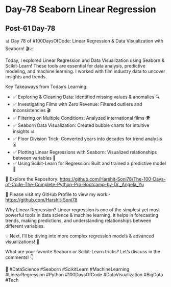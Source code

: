 # Day-78 Seaborn Linear Regression

## Post-61 Day-78

📊 Day 78 of #100DaysOfCode: Linear Regression & Data Visualization with Seaborn! 🎬📈

Today, I explored Linear Regression and Data Visualization using Seaborn & Scikit-Learn! These tools are essential for data analysis, predictive modeling, and machine learning. I worked with film industry data to uncover insights and trends.

Key Takeaways from Today’s Learning:

- ✅ Exploring & Cleaning Data: Identified missing values & anomalies 🔍
- ✅ Investigating Films with Zero Revenue: Filtered outliers and inconsistencies 🎬
- ✅ Filtering on Multiple Conditions: Analyzed international films 🌍
- ✅ Seaborn Data Visualization: Created bubble charts for intuitive insights 📊
- ✅ Floor Division Trick: Converted years into decades for trend analysis ⏳
- ✅ Plotting Linear Regressions with Seaborn: Visualized relationships between variables 🔄
- ✅ Using Scikit-Learn for Regression: Built and trained a predictive model 🤖

🔗 Explore the Repository: <https://github.com/Harshit-Soni78/The-100-Days-of-Code-The-Complete-Python-Pro-Bootcamp-by-Dr._Angela_Yu>

📂 Please visit my GitHub Profile to view my work:- <https://github.com/Harshit-Soni78>

Why Linear Regression?
Linear regression is one of the simplest yet most powerful tools in data science & machine learning. It helps in forecasting trends, making predictions, and understanding relationships between different variables.

💡 Next, I’ll be diving into more complex regression models & advanced visualizations! 🚀

What are your favorite Seaborn or Scikit-Learn tricks? Let’s discuss in the comments! 👇

🚀 #DataScience #Seaborn #ScikitLearn #MachineLearning #LinearRegression #Python #100DaysOfCode #DataVisualization #BigData #Tech
